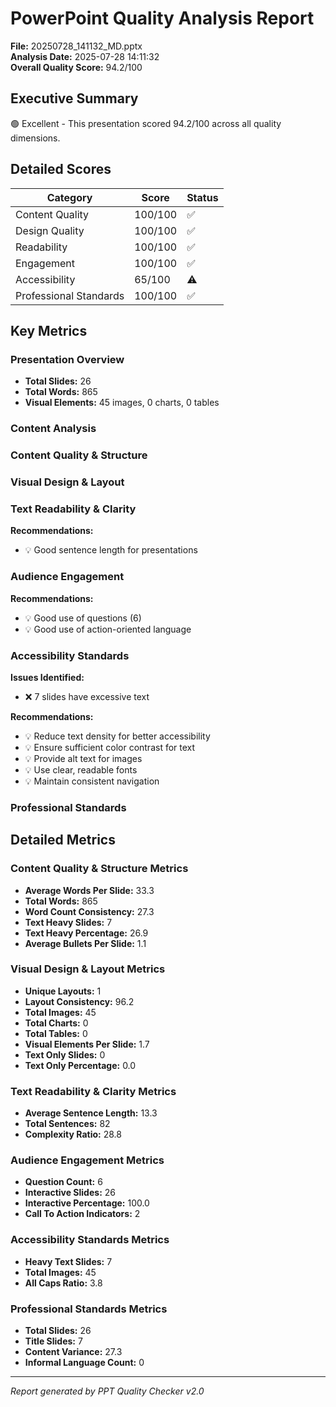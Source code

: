# PowerPoint Quality Analysis Report

**File:** 20250728_141132_MD.pptx  
**Analysis Date:** 2025-07-28 14:11:32  
**Overall Quality Score:** 94.2/100

## Executive Summary

🟢 Excellent - This presentation scored 94.2/100 across all quality dimensions.

## Detailed Scores

| Category | Score | Status |
|----------|-------|--------|
| Content Quality | 100/100 | ✅ |
| Design Quality | 100/100 | ✅ |
| Readability | 100/100 | ✅ |
| Engagement | 100/100 | ✅ |
| Accessibility | 65/100 | ⚠️ |
| Professional Standards | 100/100 | ✅ |

## Key Metrics

### Presentation Overview
- **Total Slides:** 26
- **Total Words:** 865
- **Visual Elements:** 45 images, 0 charts, 0 tables

### Content Analysis

### Content Quality & Structure


### Visual Design & Layout


### Text Readability & Clarity

**Recommendations:**
- 💡 Good sentence length for presentations


### Audience Engagement

**Recommendations:**
- 💡 Good use of questions (6)
- 💡 Good use of action-oriented language


### Accessibility Standards

**Issues Identified:**
- ❌ 7 slides have excessive text

**Recommendations:**
- 💡 Reduce text density for better accessibility
- 💡 Ensure sufficient color contrast for text
- 💡 Provide alt text for images
- 💡 Use clear, readable fonts
- 💡 Maintain consistent navigation


### Professional Standards


## Detailed Metrics

### Content Quality & Structure Metrics

- **Average Words Per Slide:** 33.3
- **Total Words:** 865
- **Word Count Consistency:** 27.3
- **Text Heavy Slides:** 7
- **Text Heavy Percentage:** 26.9
- **Average Bullets Per Slide:** 1.1

### Visual Design & Layout Metrics

- **Unique Layouts:** 1
- **Layout Consistency:** 96.2
- **Total Images:** 45
- **Total Charts:** 0
- **Total Tables:** 0
- **Visual Elements Per Slide:** 1.7
- **Text Only Slides:** 0
- **Text Only Percentage:** 0.0

### Text Readability & Clarity Metrics

- **Average Sentence Length:** 13.3
- **Total Sentences:** 82
- **Complexity Ratio:** 28.8

### Audience Engagement Metrics

- **Question Count:** 6
- **Interactive Slides:** 26
- **Interactive Percentage:** 100.0
- **Call To Action Indicators:** 2

### Accessibility Standards Metrics

- **Heavy Text Slides:** 7
- **Total Images:** 45
- **All Caps Ratio:** 3.8

### Professional Standards Metrics

- **Total Slides:** 26
- **Title Slides:** 7
- **Content Variance:** 27.3
- **Informal Language Count:** 0


---
*Report generated by PPT Quality Checker v2.0*